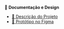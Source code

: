 📌 **Documentação e Design**  
- [📝 Descrição do Projeto](./descricao.md)  
- [🎨 Protótipo no Figma](./figmaProjetoGithub.png)  

